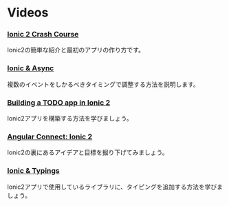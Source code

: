 ---
---

# Videos

### [Ionic 2 Crash Course](https://www.youtube.com/watch?v=O2WiI9QrS5s&feature=youtu.be)

Ionic2の簡単な紹介と最初のアプリの作り方です。

### [Ionic &amp; Async](https://blog.ionicframework.com/screencast-ionic-async/)

複数のイベントをしかるべきタイミングで調整する方法を説明します。

### [Building a TODO app in Ionic 2](http://www.joshmorony.com/build-a-todo-app-from-scratch-with-ionic-2-video-tutorial/)

Ionic2アプリを構築する方法を学びましょう。

### [Angular Connect: Ionic 2](https://www.youtube.com/watch?v=bAlydPwFONY)

Ionic2の裏にあるアイデアと目標を掘り下げてみましょう。

### [Ionic &amp; Typings](https://blog.ionicframework.com/ionic-and-typings/)

Ionic2アプリで使用しているライブラリに、タイピングを追加する方法を学びましょう。

